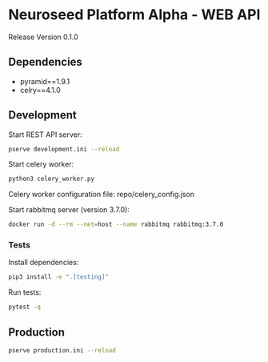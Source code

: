# Neuroseed Platform Alpha - WEB API

Release Version 0.1.0

## Dependencies

* pyramid==1.9.1
* celry==4.1.0

## Development

Start REST API server:

```bash
pserve development.ini --reload
```

Start celery worker:

```bash
python3 celery_worker.py
```

Celery worker configuration file: repo/celery_config.json

Start rabbitmq server (version 3.7.0):

```bash
docker run -d --rm --net=host --name rabbitmq rabbitmq:3.7.0
```

### Tests

Install dependencies:

```bash
pip3 install -e ".[testing]"
```

Run tests:

```bash
pytest -q
```

## Production

```bash
pserve production.ini --reload
```
